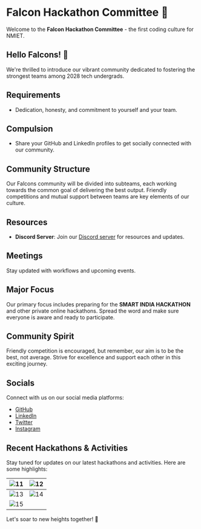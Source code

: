 # Falcon Hackathon Committee 🚀

Welcome to the **Falcon Hackathon Committee** - the first coding culture for NMIET.

## Hello Falcons! 🦅
We're thrilled to introduce our vibrant community dedicated to fostering the strongest teams among 2028 tech undergrads.

## Requirements
- Dedication, honesty, and commitment to yourself and your team.

## Compulsion
- Share your GitHub and LinkedIn profiles to get socially connected with our community.

## Community Structure
Our Falcons community will be divided into subteams, each working towards the common goal of delivering the best output. Friendly competitions and mutual support between teams are key elements of our culture.

## Resources
- **Discord Server**: Join our [Discord server](https://discord.gg/zahut5WTTf) for resources and updates.

## Meetings
Stay updated with workflows and upcoming events.

## Major Focus
Our primary focus includes preparing for the **SMART INDIA HACKATHON** and other private online hackathons. Spread the word and make sure everyone is aware and ready to participate.

## Community Spirit
Friendly competition is encouraged, but remember, our aim is to be the best, not average. Strive for excellence and support each other in this exciting journey.

## Socials
Connect with us on our social media platforms:
- [GitHub](https://github.com/yourorg)
- [LinkedIn](https://www.linkedin.com/yourorg)
- [Twitter](https://twitter.com/yourorg)
- [Instagram](https://www.instagram.com/yourorg)

## Recent Hackathons & Activities
Stay tuned for updates on our latest hackathons and activities. 
Here are some highlights:

| ![11](https://github.com/user-attachments/assets/97223715-5672-4bfd-b68c-c160b8bdc737) | ![12](https://github.com/user-attachments/assets/c7d09ce6-8462-4927-aaf8-80ac188a3a17) |
|:---:|:---:|
| ![13](https://github.com/user-attachments/assets/80f53d8a-1de2-4df7-bdb5-ea3185470d3a) | ![14](https://github.com/user-attachments/assets/28402b16-5593-4806-81a0-afa965d565e1) |
| ![15](https://github.com/user-attachments/assets/74f18edd-1a2f-4bc7-a7bf-9c16e47202e6) | 



Let's soar to new heights together! 🦅
